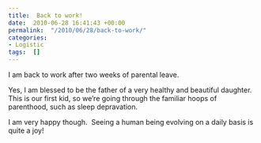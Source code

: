 ```yaml
---
title:  Back to work!
date:  2010-06-28 16:41:43 +00:00
permalink:  "/2010/06/28/back-to-work/"
categories:
- Logistic
tags:  []
---
```

<p>I am back to work after two weeks of parental leave.</p>  <p>Yes, I am blessed to be the father of a very healthy and beautiful daughter.&#160; This is our first kid, so we’re going through the familiar hoops of parenthood, such as sleep depravation.</p>  <p>I am very happy though.&#160; Seeing a human being evolving on a daily basis is quite a joy!</p>